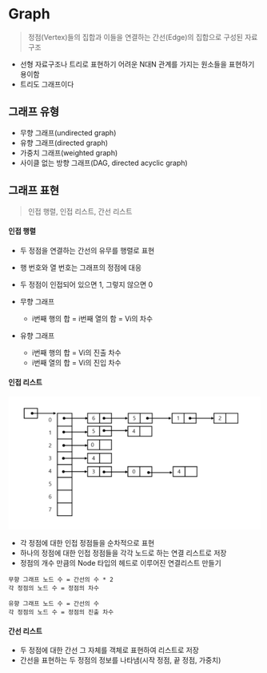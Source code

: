 # Graph

> 정점(Vertex)들의 집합과 이들을 연결하는 간선(Edge)의 집합으로 구성된 자료구조

- 선형 자료구조나 트리로 표현하기 어려운 N대N 관계를 가지는 원소들을 표현하기 용이함
- 트리도 그래프이다



## 그래프 유형

- 무향 그래프(undirected graph)
- 유향 그래프(directed graph)
- 가중치 그래프(weighted graph)
- 사이클 없는 방향 그래프(DAG, directed acyclic graph)



## 그래프 표현

> 인접 행렬, 인접 리스트, 간선 리스트

#### 인접 행렬

- 두 정점을 연결하는 간선의 유무를 행렬로 표현
- 행 번호와 열 번호는 그래프의 정점에 대응
- 두 정점이 인접되어 있으면 1, 그렇지 않으면 0

- 무향 그래프
  - i번째 행의 합 = i번째 열의 함 = Vi의 차수
- 유향 그래프
  - i번째 행의 합 = Vi의 진출 차수
  - i번째 열의 합 = Vi의 진입 차수



#### 인접 리스트

![image-20210819155228655](Algorithm.assets/image-20210819155228655.png)

- 각 정점에 대한 인접 정점들을 순차적으로 표현
- 하나의 정점에 대한 인접 정점들을 각각 노드로 하는 연결 리스트로 저장
- 정점의 개수 만큼의 Node 타입의 헤드로 이루어진 연결리스트 만들기 

```
무향 그래프 노드 수 = 간선의 수 * 2
각 정점의 노드 수 = 정점의 차수
```

```
유향 그래프 노드 수 = 간선의 수
각 정점의 노드 수 = 정점의 진출 차수
```



#### 간선 리스트

- 두 정점에 대한 간선 그 자체를 객체로 표현하여 리스트로 저장
- 간선을 표현하는 두 정점의 정보를 나타냄(시작 정점, 끝 정점, 가중치)

